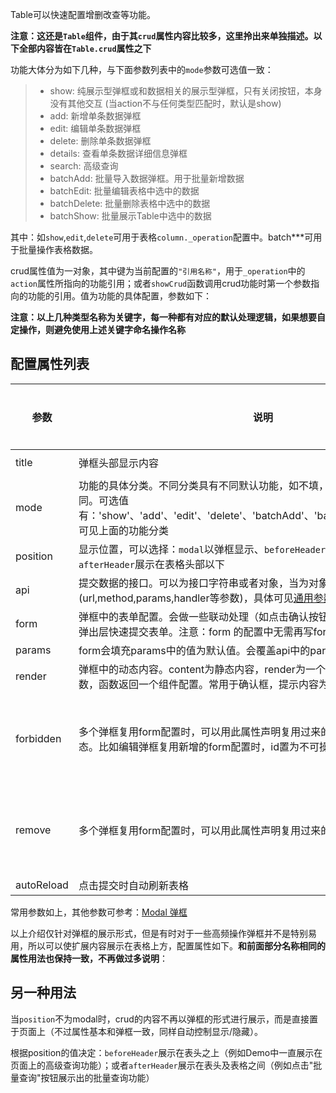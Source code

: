 Table可以快速配置增删改查等功能。

**注意：这还是`Table`组件，由于其`crud`属性内容比较多，这里拎出来单独描述。以下全部内容皆在`Table.crud`属性之下**

功能大体分为如下几种，与下面参数列表中的`mode`参数可选值一致：

> * show: 纯展示型弹框或和数据相关的展示型弹框，只有关闭按钮，本身没有其他交互 (当action不与任何类型匹配时，默认是show)  
> * add: 新增单条数据弹框
> * edit: 编辑单条数据弹框
> * delete: 删除单条数据弹框
> * details: 查看单条数据详细信息弹框
> * search: 高级查询
> * batchAdd: 批量导入数据弹框。用于批量新增数据
> * batchEdit: 批量编辑表格中选中的数据
> * batchDelete: 批量删除表格中选中的数据
> * batchShow: 批量展示Table中选中的数据


其中：如`show`,`edit`,`delete`可用于表格`column._operation`配置中。batch***可用于批量操作表格数据。

crud属性值为一对象，其中键为当前配置的`"引用名称"`，用于`_operation`中的`action`属性所指向的功能引用；或者`showCrud`函数调用crud功能时第一个参数指向的功能的引用。值为功能的具体配置，参数如下：

**注意：以上几种类型名称为关键字，每一种都有对应的默认处理逻辑，如果想要自定操作，则避免使用上述关键字命名操作名称**

## 配置属性列表

参数           | 说明                     | 类型             | 默认值 | 是否必填
--------------|--------------------------|-----------------|-------|-------
title      | 弹框头部显示内容               | string &#124; `config` | - |
mode  | 功能的具体分类。不同分类具有不同默认功能，如不填，则认为mode和引用名称相同。可选值有：'show'、'add'、'edit'、'delete'、'batchAdd'、'batchEdit'、'batchDelete'，可见上面的功能分类 | string  | |
position  | 显示位置，可以选择：`modal`以弹框显示、`beforeHeader`展示在表格头部以上、`afterHeader`展示在表格头部以下   | string | 'modal' |
api    | 提交数据的接口。可以为接口字符串或者对象，当为对象时具有(url,method,params,handler等参数)，具体可见[通用参数](#/Params)#api 系列 | string|object | 
form   | 弹框中的表单配置。会做一些联动处理（如点击确认按钮时自动提交数据），常用于弹出层快速提交表单。注意：form 的配置中无需再写form的 type 和 name 属性 | `config` | |
params | form会填充params中的值为默认值。会覆盖api中的params | object | |
render | 弹框中的动态内容。content为静态内容，render为一个函数，会传入params参数，函数返回一个组件配置。常用于确认框，提示内容为和数据相关的动态信息。 | |function(params) {return `config`;} | 
forbidden | 多个弹框复用form配置时，可以用此属性声明复用过来的哪些字段置为不可操作状态。比如编辑弹框复用新增的form配置时，id置为不可操作 | string（逗号分隔的字段名称字符串） | |
remove | 多个弹框复用form配置时，可以用此属性声明复用过来的哪些字段移除 | string（逗号分隔的字段名称字符串） | |
autoReload | 点击提交时自动刷新表格 | boolean | true |


常用参数如上，其他参数可参考：[Modal 弹框](#/Custom/Modal)

以上介绍仅针对弹框的展示形式，但是有时对于一些高频操作弹框并不是特别易用，所以可以使扩展内容展示在表格上方，配置属性如下。**和前面部分名称相同的属性用法也保持一致，不再做过多说明**：


## 另一种用法

当`position`不为modal时，crud的内容不再以弹框的形式进行展示，而是直接置于页面上（不过属性基本和弹框一致，同样自动控制显示/隐藏）。

根据position的值决定：`beforeHeader`展示在表头之上（例如Demo中一直展示在页面上的高级查询功能）；或者`afterHeader`展示在表头及表格之间（例如点击"批量查询"按钮展示出的批量查询功能）
